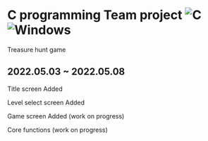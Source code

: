 # C programming Team project ![C](https://img.shields.io/badge/C-A8B9CC?style=flat-square&logo=C&logoColor=white) ![Windows](https://img.shields.io/badge/Windows-0078D6?style=flat-square&logo=Windows&logoColor=white)

Treasure hunt game

2022.05.03 ~ 2022.05.08
-------------------------------
Title screen Added

Level select screen Added

Game screen Added (work on progress)

Core functions (work on progress)
